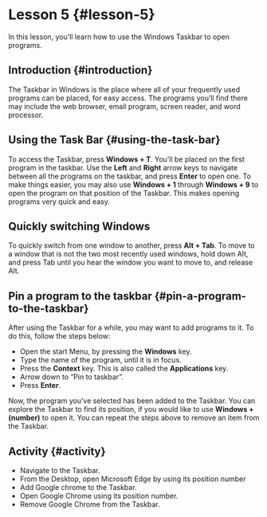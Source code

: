 Lesson 5 {#lesson-5}
====================

In this lesson, you’ll learn how to use the Windows Taskbar to open
programs.

Introduction {#introduction}
----------------------------

The Taskbar in Windows is the place where all of your frequently used
programs can be placed, for easy access. The programs you’ll find there
may include the web browser, email program, screen reader, and word
processor.

Using the Task Bar {#using-the-task-bar}
----------------------------------------

To access the Taskbar, press **Windows + T**. You’ll be placed on the
first program in the taskbar. Use the **Left** and **Right** arrow
keys to navigate between all the programs on the taskbar, and press
**Enter** to open one. To make things easier, you may also use
**Windows + 1** through **Windows + 9** to open the program on that
position of the Taskbar. This makes opening programs very quick and
easy.

Quickly switching Windows
-------------------------

To quickly switch from one window to another, press **Alt + Tab**. To
move to a window that is not the two most recently used windows, hold
down Alt, and press Tab until you hear the window you want to move to,
and release Alt.

Pin a program to the taskbar {#pin-a-program-to-the-taskbar}
------------------------------------------------------------

After using the Taskbar for a while, you may want to add programs to it.
To do this, follow the steps below:

-   Open the start Menu, by pressing the **Windows** key.
-   Type the name of the program, until it is in focus.
-   Press the **Context** key. This is also called the **Applications**
    key.
-   Arrow down to “Pin to taskbar”.
-   Press **Enter**.

Now, the program you’ve selected has been added to the Taskbar. You
can explore the Taskbar to find its position, if you would like to use
**Windows + (number)** to open it. You can repeat the steps above to
remove an item from the Taskbar.

Activity {#activity}
--------------------

-   Navigate to the Taskbar.
-   From the Desktop, open Microsoft Edge by using its position number
-   Add Google chrome to the Taskbar.
-   Open Google Chrome using its position number.
-   Remove Google Chrome from the Taskbar.

